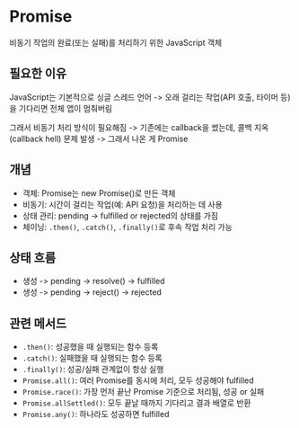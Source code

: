 # Promise

비동기 작업의 완료(또는 실패)를 처리하기 위한 JavaScript 객체

## 필요한 이유

JavaScript는 기본적으로 싱글 스레드 언어
-> 오래 걸리는 작업(API 호출, 타이머 등)을 기다리면 전체 앱이 멈춰버림

그래서 비동기 처리 방식이 필요해짐
-> 기존에는 callback을 썼는데, 콜백 지옥(callback hell) 문제 발생
-> 그래서 나온 게 Promise

## 개념

- 객체: Promise는 new Promise()로 만든 객체
- 비동기: 시간이 걸리는 작업(예: API 요청)을 처리하는 데 사용
- 상태 관리: pending -> fulfilled or rejected의 상태를 가짐
- 체이닝: `.then()`, `.catch()`, `.finally()`로 후속 작업 처리 가능

## 상태 흐름

- 생성 -> pending -> resolve() -> fulfilled
- 생성 -> pending -> reject() ->  rejected

## 관련 메서드

- `.then()`: 성공했을 때 실행되는 함수 등록
- `.catch()`: 실패했을 때 실행되는 함수 등록
- `.finally()`: 성공/실패 관계없이 항상 실행
- `Promise.all()`: 여러 Promise를 동시에 처리, 모두 성공해야 fulfilled
- `Promise.race()`: 가장 먼저 끝난 Promise 기준으로 처리됨, 성공 or 실패
- `Promise.allSettled()`: 모두 끝날 때까지 기다리고 결과 배열로 반환
- `Promise.any()`: 하나라도 성공하면 fulfilled

